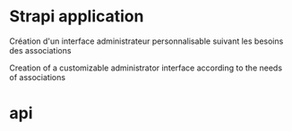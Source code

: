 # Strapi application

Création d'un interface administrateur personnalisable suivant les besoins des associations

Creation of a customizable administrator interface according to the needs of associations
# api
